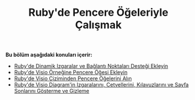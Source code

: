 ﻿---
title: Ruby'de Pencere Öğeleriyle Çalışmak
type: docs
weight: 70
url: /tr/java/working-with-window-elements-in-ruby/
---
**Bu bölüm aşağıdaki konuları içerir:**

- [Ruby'de Dinamik Izgaralar ve Bağlantı Noktaları Desteği Ekleyin](/diagram/tr/java/add-support-of-dynamic-grids-and-connection-points-in-ruby/)
- [Ruby'de Visio Örneğine Pencere Öğesi Ekleyin](/diagram/tr/java/add-window-element-to-the-visio-instance-in-ruby/)
- [Ruby'de Visio Çiziminden Pencere Öğelerini Alın](/diagram/tr/java/retrieve-window-elements-from-the-visio-drawing-in-ruby/)
- [Ruby'de Visio Diagram'in Izgaralarını, Cetvellerini, Kılavuzlarını ve Sayfa Sonlarını Gösterme ve Gizleme](https://docs.aspose.com/diagram/java/show-and-hide-grids-2c-rulers-2c-guides-and-page-breaks-of-the-visio-diagram-in-ruby/)
